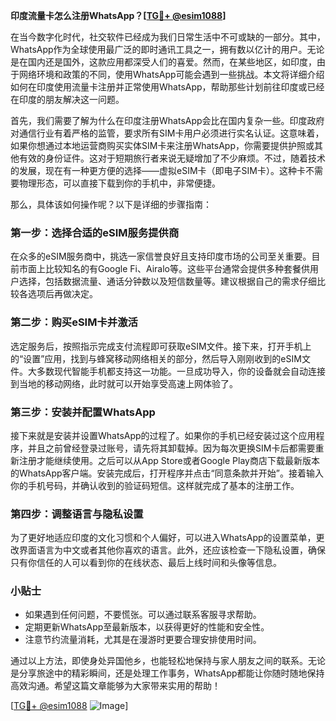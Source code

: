 **印度流量卡怎么注册WhatsApp？[[TG💪+ @esim1088](https://t.me/s/esim1088)]**

在当今数字化时代，社交软件已经成为我们日常生活中不可或缺的一部分。其中，WhatsApp作为全球使用最广泛的即时通讯工具之一，拥有数以亿计的用户。无论是在国内还是国外，这款应用都深受人们的喜爱。然而，在某些地区，如印度，由于网络环境和政策的不同，使用WhatsApp可能会遇到一些挑战。本文将详细介绍如何在印度使用流量卡注册并正常使用WhatsApp，帮助那些计划前往印度或已经在印度的朋友解决这一问题。

首先，我们需要了解为什么在印度注册WhatsApp会比在国内复杂一些。印度政府对通信行业有着严格的监管，要求所有SIM卡用户必须进行实名认证。这意味着，如果你想通过本地运营商购买实体SIM卡来注册WhatsApp，你需要提供护照或其他有效的身份证件。这对于短期旅行者来说无疑增加了不少麻烦。不过，随着技术的发展，现在有一种更方便的选择——虚拟eSIM卡（即电子SIM卡）。这种卡不需要物理形态，可以直接下载到你的手机中，非常便捷。

那么，具体该如何操作呢？以下是详细的步骤指南：

### 第一步：选择合适的eSIM服务提供商

在众多的eSIM服务商中，挑选一家信誉良好且支持印度市场的公司至关重要。目前市面上比较知名的有Google Fi、Airalo等。这些平台通常会提供多种套餐供用户选择，包括数据流量、通话分钟数以及短信数量等。建议根据自己的需求仔细比较各选项后再做决定。

### 第二步：购买eSIM卡并激活

选定服务后，按照指示完成支付流程即可获取eSIM文件。接下来，打开手机上的“设置”应用，找到与蜂窝移动网络相关的部分，然后导入刚刚收到的eSIM文件。大多数现代智能手机都支持这一功能。一旦成功导入，你的设备就会自动连接到当地的移动网络，此时就可以开始享受高速上网体验了。

### 第三步：安装并配置WhatsApp

接下来就是安装并设置WhatsApp的过程了。如果你的手机已经安装过这个应用程序，并且之前曾经登录过账号，请先将其卸载掉。因为每次更换SIM卡后都需要重新注册才能继续使用。之后可以从App Store或者Google Play商店下载最新版本的WhatsApp客户端。安装完成后，打开程序并点击“同意条款并开始”。接着输入你的手机号码，并确认收到的验证码短信。这样就完成了基本的注册工作。

### 第四步：调整语言与隐私设置

为了更好地适应印度的文化习惯和个人偏好，可以进入WhatsApp的设置菜单，更改界面语言为中文或者其他你喜欢的语言。此外，还应该检查一下隐私设置，确保只有你信任的人可以看到你的在线状态、最后上线时间和头像等信息。

### 小贴士

- 如果遇到任何问题，不要慌张。可以通过联系客服寻求帮助。
- 定期更新WhatsApp至最新版本，以获得更好的性能和安全性。
- 注意节约流量消耗，尤其是在漫游时更要合理安排使用时间。

通过以上方法，即使身处异国他乡，也能轻松地保持与家人朋友之间的联系。无论是分享旅途中的精彩瞬间，还是处理工作事务，WhatsApp都能让你随时随地保持高效沟通。希望这篇文章能够为大家带来实用的帮助！

[[TG💪+ @esim1088](https://t.me/s/esim1088) ![Image](https://i.postimg.cc/4NQfJmqS/Snipaste-2025-05-13-00-14-12.png)]